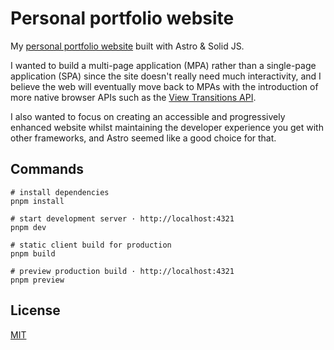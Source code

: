# Personal portfolio website

My [personal portfolio website](https://barden.dev) built with Astro & Solid JS.

I wanted to build a multi-page application (MPA) rather than a single-page application (SPA) since the site doesn't really need much interactivity, and I believe the web will eventually move back to MPAs with the introduction of more native browser APIs such as the [View Transitions API](https://developer.mozilla.org/en-US/docs/Web/API/View_Transitions_API).

I also wanted to focus on creating an accessible and progressively enhanced website whilst maintaining the developer experience you get with other frameworks, and Astro seemed like a good choice for that.

## Commands

```shell
# install dependencies
pnpm install

# start development server · http://localhost:4321
pnpm dev

# static client build for production
pnpm build

# preview production build · http://localhost:4321
pnpm preview
```

## License

[MIT](/LICENSE)
